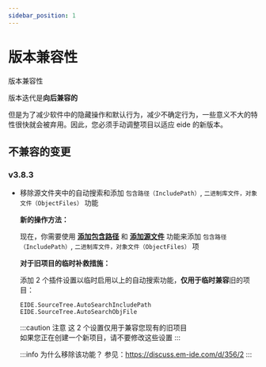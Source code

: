 ```yaml
---
sidebar_position: 1
---
```


# 版本兼容性

版本兼容性

版本迭代是**向后兼容的**

但是为了减少软件中的隐藏操作和默认行为，减少不确定行为，一些意义不大的特性很快就会被弃用。因此，您必须手动调整项目以适应 eide 的新版本。

## 不兼容的变更

### v3.8.3

- 移除源文件夹中的自动搜索和添加 `包含路径（IncludePath）`, `二进制库文件，对象文件（ObjectFiles）` 功能

  **新的操作方法：**

  现在，你需要使用 [**添加包含路径**](../modules/project_attr#包含目录) 和 [**添加源文件**](../modules/project_resource#添加源文件) 功能来添加 `包含路径（IncludePath）`, `二进制库文件，对象文件（ObjectFiles）` 项

  **对于旧项目的临时补救措施：**

  添加 2 个插件设置以临时启用以上的自动搜索功能，**仅用于临时兼容**旧的项目：
  ```
  EIDE.SourceTree.AutoSearchIncludePath
  EIDE.SourceTree.AutoSearchObjFile
  ```

  :::caution 注意
  这 2 个设置仅用于兼容您现有的旧项目<br/>
  如果您正在创建一个新项目，请不要修改这些设置
  :::

  :::info 为什么移除该功能？
  参见：https://discuss.em-ide.com/d/356/2
  :::
